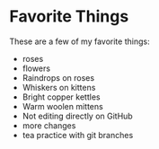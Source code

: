 # Favorite Things

These are a few of my favorite things:
- roses
- flowers
- Raindrops on roses
- Whiskers on kittens
- Bright copper kettles
- Warm woolen mittens
- Not editing directly on GitHub
- more changes
- tea
practice with git branches
